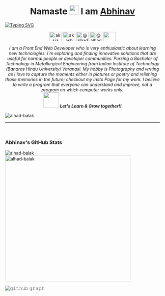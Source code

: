 <p align="centre">
<h1 align="center">Namaste <img src="https://c.tenor.com/9I3-CRuCdIoAAAAi/%D0%B0%D0%BC%D0%B8%D0%BD%D1%8C.gif" width="30px"> I am <a href="https://www.linkedin.com/in/abhinav-raj07/">Abhinav</a></h1></p>

[![Typing SVG](https://readme-typing-svg.herokuapp.com?font=Architects+Daughter&color=%23111791&size=30&center=true&lines=I'm+a+Front+End+Web+Developer)](https://git.io/typing-svg)

<!-- <h3 align="center">Software Engineer | Photograher</h3> -->
<p align="center">
<a href="https://www.linkedin.com/in/abhinav-raj07/" target="blank"><img align="center" src="https://cdn.jsdelivr.net/npm/simple-icons@3.0.1/icons/linkedin.svg" alt="aksia" height="30" width="40" /></a>
<a href="https://https://www.facebook.com/abhinav.raj07" target="blank"><img align="center" src="https://cdn.jsdelivr.net/npm/simple-icons@3.0.1/icons/facebook.svg" alt="akash chowrasia" height="30" width="40" /></a>
<a href="https://www.instagram.com/alhad_balak/"><img align="center" src="https://cdn.freebiesupply.com/images/large/2x/instagram-icon-white-on-black-circle.png" alt="@alhad_balak" height="30" width="40" /></a>
<a href="https://twitter.com/alhad_balak" target="blank"><img align="center" src="https://cdn-icons-png.flaticon.com/512/121/121503.png" alt="@alhad_balak" height="30" width="40" /></a>
<a href = "mailto: abhinav.kgupta.met19@iitbhu.ac.in"><img align="center" src="https://simpleicons.org/icons/gmail.svg" height="30" width="40" /></a>
</p>
<!-- <a href="-----------------" target="blank"><img align="center" src="https://cdn.freebiesupply.com/images/large/2x/instagram-icon-white-on-black-circle.png" alt="@----------------" height="30" width="40" /></a> -->
<!-- <a href="---------------" target="blank"><img align="center" src="https://cdn.jsdelivr.net/npm/simple-icons@3.0.1/icons/leetcode.svg" alt="akash_chowrasia" height="30" width="40" /></a> -->
<!-- <a href="-------------" target="blank"><img align="center" src="https://cdn.jsdelivr.net/npm/simple-icons@3.0.1/icons/geeksforgeeks.svg" alt="akash_chowrasia" height="30" width="40" /></a> -->

<p align="center">
  <em>
    I am a Front End Web Developer who is very enthusiastic about learning new technologies. I'm exploring and finding innovative solutions that are useful for normal people or developer communities. Pursing a Bachelor of Technology in Metallurgical Engineering from Indian Institute of Technology (Banaras Hindu University) Varanasi. My hobby is Photography and writing as I love to capture the moments either in pictures or poetry and relishing those memories in the future; checkout my Insta Page for my work. I believe to write a program that everyone can understand and improve, not a program on which computer works only.
  </em> 
  <br>
  <img src="https://media.giphy.com/media/VgCDAzcKvsR6OM0uWg/giphy.gif" width="50" /> <b><i>Let's Learn & Grow together!!</i></b>
</p>

<p align="left"> <img src="https://komarev.com/ghpvc/?username=alhad-balak&label=PROFILE+VIEWS&color=blue&style=plastic" alt="alhad-balak"/> </p>
<hr>
<br>

### Abhinav's GitHub Stats
<p><img align="left" src="https://github-readme-stats.vercel.app/api/top-langs?username=alhad-balak&show_icons=true&locale=en&layout=compact" alt="alhad-balak" /></p>

<p>&nbsp;<img align="center" src="https://github-readme-stats.vercel.app/api?username=alhad-balak&show_icons=true&locale=en" alt="alhad-balak" width="410" /></p>


![𝚐𝚒𝚝𝚑𝚞𝚋 𝚐𝚛𝚊𝚙𝚑](https://activity-graph.herokuapp.com/graph?username=alhad-balak&theme=github-light&hide_border=true&area=true)

<!-- <p align="center"><img src="https://github-readme-stats.vercel.app/api?username=alhad-balak&theme=gruvbox" alt="alhad-balak"  /></p>
<p><img align="left" src="https://github-readme-stats.vercel.app/api/top-langs?username=alhad-balak&show_icons=true&locale=en&layout=compact&theme=gruvbox" alt="alhad-balak" /></p>
<p>&nbsp;<img align="right" src="https://github-readme-stats.vercel.app/api?username=alhad-balak&show_icons=true&locale=en&theme=gruvbox" alt="alhad-balak" width="410" /></p>
<br><br><br><br><br>
 -->
<!-- <p align="center"><img src="https://media.giphy.com/media/QaMcXSekUWx7aogAUr/giphy.gif" width="30" />&nbsp;Git's Trophies</p>
<br>
<img src="https://github-profile-trophy.vercel.app/?username=Ahmad-shaikh575&theme=gruvbox"/> -->
